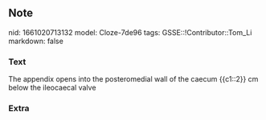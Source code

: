 ## Note
nid: 1661020713132
model: Cloze-7de96
tags: GSSE::!Contributor::Tom_Li
markdown: false

### Text
<div>
  The appendix opens into the posteromedial wall of the caecum
  {{c1::2}} cm below the ileocaecal valve
</div>

### Extra

